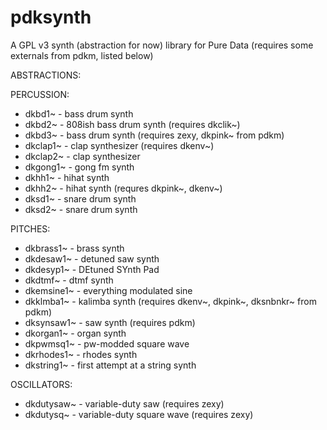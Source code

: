 # pdksynth

A GPL v3 synth (abstraction for now) library for Pure Data
(requires some externals from pdkm, listed below)

ABSTRACTIONS:

PERCUSSION:
- dkbd1~ - bass drum synth
- dkbd2~ - 808ish bass drum synth (requires dkclik~)
- dkbd3~ - bass drum synth (requires zexy, dkpink~ from pdkm)
- dkclap1~ - clap synthesizer (requires dkenv~)
- dkclap2~ - clap synthesizer
- dkgong1~ - gong fm synth
- dkhh1~ - hihat synth
- dkhh2~ - hihat synth (requres dkpink~, dkenv~)
- dksd1~ - snare drum synth
- dksd2~ - snare drum synth

PITCHES:
- dkbrass1~ - brass synth
- dkdesaw1~ - detuned saw synth
- dkdesyp1~ - DEtuned SYnth Pad
- dkdtmf~ - dtmf synth
- dkemsine1~ - everything modulated sine
- dkklmba1~ - kalimba synth (requires dkenv~, dkpink~, dksnbnkr~ from pdkm)
- dksynsaw1~ - saw synth (requires pdkm)
- dkorgan1~ - organ synth
- dkpwmsq1~ - pw-modded square wave
- dkrhodes1~ - rhodes synth
- dkstring1~ - first attempt at a string synth

OSCILLATORS:

- dkdutysaw~ - variable-duty saw (requires zexy)
- dkdutysq~ - variable-duty square wave (requires zexy)
